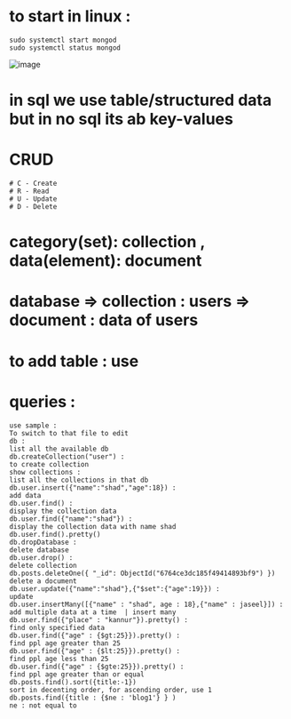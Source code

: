 # to start in linux : 
    sudo systemctl start mongod
    sudo systemctl status mongod

![image](https://github.com/user-attachments/assets/a82426f5-d7e8-4be9-9550-fcf8554efe98)

# in sql we use table/structured data but in no sql its ab key-values 

# CRUD
    # C - Create
    # R - Read
    # U - Update
    # D - Delete

# category(set): collection , data(element): document

# database => collection : users => document : data of users 
# to add table : use 
# queries : 
    use sample :                                                            To switch to that file to edit
    db :                                                                    list all the available db
    db.createCollection("user") :                                           to create collection 
    show collections :                                                      list all the collections in that db
    db.user.insert({"name":"shad","age":18}) :                              add data
    db.user.find() :                                                        display the collection data 
    db.user.find({"name":"shad"}) :                                         display the collection data with name shad
    db.user.find().pretty()
    db.dropDatabase :                                                       delete database
    db.user.drop() :                                                        delete collection
    db.posts.deleteOne({ "_id": ObjectId("6764ce3dc185f49414893bf9") })     delete a document
    db.user.update({"name":"shad"},{"$set":{"age":19}}) :                   update
    db.user.insertMany([{"name" : "shad", age : 18},{"name" : jaseel}]) :   add multiple data at a time  | insert many
    db.user.find({"place" : "kannur"}).pretty() :                           find only specified data
    db.user.find({"age" : {$gt:25}}).pretty() :                             find ppl age greater than 25 
    db.user.find({"age" : {$lt:25}}).pretty() :                             find ppl age less than 25
    db.user.find({"age" : {$gte:25}}).pretty() :                            find ppl age greater than or equal 
    db.posts.find().sort({title:-1})                                        sort in decenting order, for ascending order, use 1 
    db.posts.find({title : {$ne : 'blog1'} } )                              ne : not equal to
    
    
    
